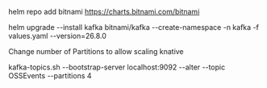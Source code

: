 helm repo add bitnami https://charts.bitnami.com/bitnami

helm upgrade --install  kafka bitnami/kafka --create-namespace -n kafka -f values.yaml --version=26.8.0


Change number of Partitions to allow scaling knative

kafka-topics.sh --bootstrap-server localhost:9092 --alter --topic OSSEvents --partitions 4